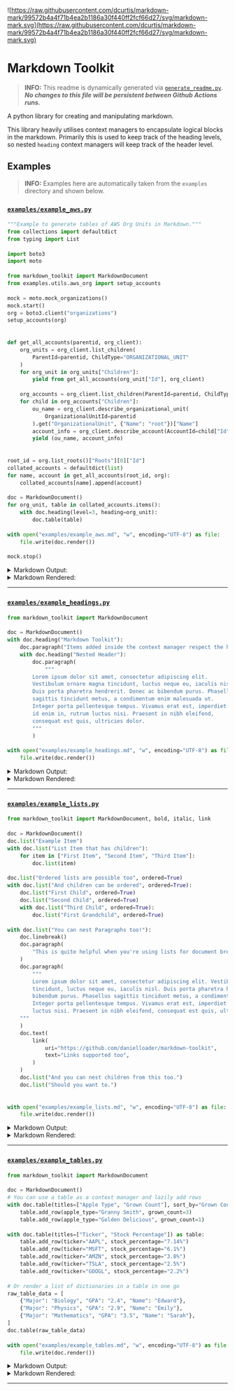 ![https://raw.githubusercontent.com/dcurtis/markdown-mark/99572b4a4f71b4ea2b1186a30f440ff2fcf66d27/svg/markdown-mark.svg](https://raw.githubusercontent.com/dcurtis/markdown-mark/99572b4a4f71b4ea2b1186a30f440ff2fcf66d27/svg/markdown-mark.svg)
# Markdown Toolkit

> **INFO:** This readme is dynamically generated via [`generate_readme.py`](generate_readme.py). **_No changes to this file will be persistent between Github Actions runs._**

A python library for creating and manipulating markdown.

This library heavily utilises context managers to encapsulate 
logical blocks in the markdown. Primarily this is used to keep 
track of the heading levels, so nested `heading` context
managers will keep track of the header level.

## Examples

> **INFO:** Examples here are automatically taken from the `examples` directory and shown below.

### [`examples/example_aws.py`](examples/example_aws.py)

```python
"""Example to generate tables of AWS Org Units in Markdown."""
from collections import defaultdict
from typing import List

import boto3
import moto

from markdown_toolkit import MarkdownDocument
from examples.utils.aws_org import setup_accounts

mock = moto.mock_organizations()
mock.start()
org = boto3.client("organizations")
setup_accounts(org)


def get_all_accounts(parentid, org_client):
    org_units = org_client.list_children(
        ParentId=parentid, ChildType="ORGANIZATIONAL_UNIT"
    )
    for org_unit in org_units["Children"]:
        yield from get_all_accounts(org_unit["Id"], org_client)

    org_accounts = org_client.list_children(ParentId=parentid, ChildType="ACCOUNT")
    for child in org_accounts["Children"]:
        ou_name = org_client.describe_organizational_unit(
            OrganizationalUnitId=parentid
        ).get("OrganizationalUnit", {"Name": "root"})["Name"]
        account_info = org_client.describe_account(AccountId=child["Id"])["Account"]
        yield (ou_name, account_info)


root_id = org.list_roots()["Roots"][0]["Id"]
collated_accounts = defaultdict(list)
for name, account in get_all_accounts(root_id, org):
    collated_accounts[name].append(account)

doc = MarkdownDocument()
for org_unit, table in collated_accounts.items():
    with doc.heading(level=3, heading=org_unit):
        doc.table(table)

with open("examples/example_aws.md", "w", encoding="UTF-8") as file:
    file.write(doc.render())

mock.stop()

```

<details><summary>Markdown Output:</summary>

```markdown
### customers

| Id | Arn | Email | Name | Status | JoinedMethod | JoinedTimestamp |
| --- | --- | --- | --- | --- | --- | --- |
| 052305242565 | arn:aws:organizations::123456789012:account/o-thh2xor2bj/052305242565 | account+customer1@example.com | customer1 | ACTIVE | CREATED | 2022-05-20 09:19:00.463806+00:00 |
| 564734818981 | arn:aws:organizations::123456789012:account/o-thh2xor2bj/564734818981 | account+customer2@example.com | customer2 | ACTIVE | CREATED | 2022-05-20 09:19:00.467967+00:00 |
| 687880000825 | arn:aws:organizations::123456789012:account/o-thh2xor2bj/687880000825 | account+customer3@example.com | customer3 | ACTIVE | CREATED | 2022-05-20 09:19:00.470816+00:00 |

### root

| Id | Arn | Email | Name | Status | JoinedMethod | JoinedTimestamp |
| --- | --- | --- | --- | --- | --- | --- |
| 123456789012 | arn:aws:organizations::123456789012:account/o-thh2xor2bj/123456789012 | master@example.com | master | ACTIVE | CREATED | 2022-05-20 09:19:00.449350+00:00 |
| 603903114667 | arn:aws:organizations::123456789012:account/o-thh2xor2bj/603903114667 | account+audit@example.com | cloudtrail | ACTIVE | CREATED | 2022-05-20 09:19:00.455824+00:00 |
| 285409087291 | arn:aws:organizations::123456789012:account/o-thh2xor2bj/285409087291 | account+cloudwatch@example.com | cloudwatch | ACTIVE | CREATED | 2022-05-20 09:19:00.457859+00:00 |
| 012647750333 | arn:aws:organizations::123456789012:account/o-thh2xor2bj/012647750333 | account+resources@example.com | resources | ACTIVE | CREATED | 2022-05-20 09:19:00.459381+00:00 |

```
</details>


<details><summary>Markdown Rendered:</summary>

### customers

| Id | Arn | Email | Name | Status | JoinedMethod | JoinedTimestamp |
| --- | --- | --- | --- | --- | --- | --- |
| 052305242565 | arn:aws:organizations::123456789012:account/o-thh2xor2bj/052305242565 | account+customer1@example.com | customer1 | ACTIVE | CREATED | 2022-05-20 09:19:00.463806+00:00 |
| 564734818981 | arn:aws:organizations::123456789012:account/o-thh2xor2bj/564734818981 | account+customer2@example.com | customer2 | ACTIVE | CREATED | 2022-05-20 09:19:00.467967+00:00 |
| 687880000825 | arn:aws:organizations::123456789012:account/o-thh2xor2bj/687880000825 | account+customer3@example.com | customer3 | ACTIVE | CREATED | 2022-05-20 09:19:00.470816+00:00 |

### root

| Id | Arn | Email | Name | Status | JoinedMethod | JoinedTimestamp |
| --- | --- | --- | --- | --- | --- | --- |
| 123456789012 | arn:aws:organizations::123456789012:account/o-thh2xor2bj/123456789012 | master@example.com | master | ACTIVE | CREATED | 2022-05-20 09:19:00.449350+00:00 |
| 603903114667 | arn:aws:organizations::123456789012:account/o-thh2xor2bj/603903114667 | account+audit@example.com | cloudtrail | ACTIVE | CREATED | 2022-05-20 09:19:00.455824+00:00 |
| 285409087291 | arn:aws:organizations::123456789012:account/o-thh2xor2bj/285409087291 | account+cloudwatch@example.com | cloudwatch | ACTIVE | CREATED | 2022-05-20 09:19:00.457859+00:00 |
| 012647750333 | arn:aws:organizations::123456789012:account/o-thh2xor2bj/012647750333 | account+resources@example.com | resources | ACTIVE | CREATED | 2022-05-20 09:19:00.459381+00:00 |

</details>


----

### [`examples/example_headings.py`](examples/example_headings.py)

```python
from markdown_toolkit import MarkdownDocument

doc = MarkdownDocument()
with doc.heading("Markdown Toolkit"):
    doc.paragraph("Items added inside the context manager respect the heading level.")
    with doc.heading("Nested Header"):
        doc.paragraph(
            """
        Lorem ipsum dolor sit amet, consectetur adipiscing elit. 
        Vestibulum ornare magna tincidunt, luctus neque eu, iaculis nisl. 
        Duis porta pharetra hendrerit. Donec ac bibendum purus. Phasellus 
        sagittis tincidunt metus, a condimentum enim malesuada ut. 
        Integer porta pellentesque tempus. Vivamus erat est, imperdiet 
        id enim in, rutrum luctus nisi. Praesent in nibh eleifend, 
        consequat est quis, ultricies dolor. 
        """
        )

with open("examples/example_headings.md", "w", encoding="UTF-8") as file:
    file.write(doc.render())

```

<details><summary>Markdown Output:</summary>

```markdown
# Markdown Toolkit

Items added inside the context manager respect the heading level.

## Nested Header

Lorem ipsum dolor sit amet, consectetur adipiscing elit. 
Vestibulum ornare magna tincidunt, luctus neque eu, iaculis nisl. 
Duis porta pharetra hendrerit. Donec ac bibendum purus. Phasellus 
sagittis tincidunt metus, a condimentum enim malesuada ut. 
Integer porta pellentesque tempus. Vivamus erat est, imperdiet 
id enim in, rutrum luctus nisi. Praesent in nibh eleifend, 
consequat est quis, ultricies dolor. 

```
</details>


<details><summary>Markdown Rendered:</summary>

# Markdown Toolkit

Items added inside the context manager respect the heading level.

## Nested Header

Lorem ipsum dolor sit amet, consectetur adipiscing elit. 
Vestibulum ornare magna tincidunt, luctus neque eu, iaculis nisl. 
Duis porta pharetra hendrerit. Donec ac bibendum purus. Phasellus 
sagittis tincidunt metus, a condimentum enim malesuada ut. 
Integer porta pellentesque tempus. Vivamus erat est, imperdiet 
id enim in, rutrum luctus nisi. Praesent in nibh eleifend, 
consequat est quis, ultricies dolor. 

</details>


----

### [`examples/example_lists.py`](examples/example_lists.py)

```python
from markdown_toolkit import MarkdownDocument, bold, italic, link

doc = MarkdownDocument()
doc.list("Example Item")
with doc.list("List Item that has children"):
    for item in ["First Item", "Second Item", "Third Item"]:
        doc.list(item)

doc.list("Ordered lists are possible too", ordered=True)
with doc.list("And children can be ordered", ordered=True):
    doc.list("First Child", ordered=True)
    doc.list("Second Child", ordered=True)
    with doc.list("Third Child", ordered=True):
        doc.list("First Grandchild", ordered=True)

with doc.list("You can nest Paragraphs too!"):
    doc.linebreak()
    doc.paragraph(
        "This is quite helpful when you're using lists for document breaks rather than items."
    )
    doc.paragraph(
        """
        Lorem ipsum dolor sit amet, consectetur adipiscing elit. Vestibulum ornare magna 
        tincidunt, luctus neque eu, iaculis nisl. Duis porta pharetra hendrerit. Donec ac 
        bibendum purus. Phasellus sagittis tincidunt metus, a condimentum enim malesuada ut.
        Integer porta pellentesque tempus. Vivamus erat est, imperdiet id enim in, rutrum
        luctus nisi. Praesent in nibh eleifend, consequat est quis, ultricies dolor. 
    """
    )
    doc.text(
        link(
            uri="https://github.com/danielloader/markdown-toolkit",
            text="Links supported too",
        )
    )
    doc.list("And you can nest children from this too.")
    doc.list("Should you want to.")


with open("examples/example_lists.md", "w", encoding="UTF-8") as file:
    file.write(doc.render())

```

<details><summary>Markdown Output:</summary>

```markdown
*   Example Item
*   List Item that has children
    *   First Item
    *   Second Item
    *   Third Item
1.  Ordered lists are possible too
1.  And children can be ordered
    1.  First Child
    1.  Second Child
    1.  Third Child
        1.  First Grandchild
*   You can nest Paragraphs too!

    This is quite helpful when you're using lists for document breaks rather than items.

    Lorem ipsum dolor sit amet, consectetur adipiscing elit. Vestibulum ornare magna 
    tincidunt, luctus neque eu, iaculis nisl. Duis porta pharetra hendrerit. Donec ac 
    bibendum purus. Phasellus sagittis tincidunt metus, a condimentum enim malesuada ut.
    Integer porta pellentesque tempus. Vivamus erat est, imperdiet id enim in, rutrum
    luctus nisi. Praesent in nibh eleifend, consequat est quis, ultricies dolor. 

    [Links supported too](https://github.com/danielloader/markdown-toolkit)
    *   And you can nest children from this too.
    *   Should you want to.
```
</details>


<details><summary>Markdown Rendered:</summary>

*   Example Item
*   List Item that has children
    *   First Item
    *   Second Item
    *   Third Item
1.  Ordered lists are possible too
1.  And children can be ordered
    1.  First Child
    1.  Second Child
    1.  Third Child
        1.  First Grandchild
*   You can nest Paragraphs too!

    This is quite helpful when you're using lists for document breaks rather than items.

    Lorem ipsum dolor sit amet, consectetur adipiscing elit. Vestibulum ornare magna 
    tincidunt, luctus neque eu, iaculis nisl. Duis porta pharetra hendrerit. Donec ac 
    bibendum purus. Phasellus sagittis tincidunt metus, a condimentum enim malesuada ut.
    Integer porta pellentesque tempus. Vivamus erat est, imperdiet id enim in, rutrum
    luctus nisi. Praesent in nibh eleifend, consequat est quis, ultricies dolor. 

    [Links supported too](https://github.com/danielloader/markdown-toolkit)
    *   And you can nest children from this too.
    *   Should you want to.
</details>


----

### [`examples/example_tables.py`](examples/example_tables.py)

```python
from markdown_toolkit import MarkdownDocument

doc = MarkdownDocument()
# You can use a table as a context manager and lazily add rows
with doc.table(titles=["Apple Type", "Grown Count"], sort_by="Grown Count") as table:
    table.add_row(apple_type="Granny Smith", grown_count=3)
    table.add_row(apple_type="Golden Delicious", grown_count=1)

with doc.table(titles=["Ticker", "Stock Percentage"]) as table:
    table.add_row(ticker="AAPL", stock_percentage="7.14%")
    table.add_row(ticker="MSFT", stock_percentage="6.1%")
    table.add_row(ticker="AMZN", stock_percentage="3.8%")
    table.add_row(ticker="TSLA", stock_percentage="2.5%")
    table.add_row(ticker="GOOGL", stock_percentage="2.2%")

# Or render a list of dictionaries in a table in one go
raw_table_data = [
    {"Major": "Biology", "GPA": "2.4", "Name": "Edward"},
    {"Major": "Physics", "GPA": "2.9", "Name": "Emily"},
    {"Major": "Mathematics", "GPA": "3.5", "Name": "Sarah"},
]
doc.table(raw_table_data)

with open("examples/example_tables.md", "w", encoding="UTF-8") as file:
    file.write(doc.render())

```

<details><summary>Markdown Output:</summary>

```markdown
| Apple Type | Grown Count |
| --- | --- |
| Golden Delicious | 1 |
| Granny Smith | 3 |

| Ticker | Stock Percentage |
| --- | --- |
| AAPL | 7.14% |
| MSFT | 6.1% |
| AMZN | 3.8% |
| TSLA | 2.5% |
| GOOGL | 2.2% |

| Major | GPA | Name |
| --- | --- | --- |
| Biology | 2.4 | Edward |
| Physics | 2.9 | Emily |
| Mathematics | 3.5 | Sarah |

```
</details>


<details><summary>Markdown Rendered:</summary>

| Apple Type | Grown Count |
| --- | --- |
| Golden Delicious | 1 |
| Granny Smith | 3 |

| Ticker | Stock Percentage |
| --- | --- |
| AAPL | 7.14% |
| MSFT | 6.1% |
| AMZN | 3.8% |
| TSLA | 2.5% |
| GOOGL | 2.2% |

| Major | GPA | Name |
| --- | --- | --- |
| Biology | 2.4 | Edward |
| Physics | 2.9 | Emily |
| Mathematics | 3.5 | Sarah |

</details>


----
